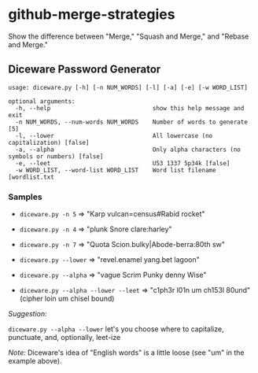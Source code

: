 # github-merge-strategies
Show the difference between "Merge," "Squash and Merge," and "Rebase and Merge."

## Diceware Password Generator

```
usage: diceware.py [-h] [-n NUM_WORDS] [-l] [-a] [-e] [-w WORD_LIST]

optional arguments:
  -h, --help                             show this help message and exit
  -n NUM_WORDS, --num-words NUM_WORDS    Number of words to generate [5]
  -l, --lower                            All lowercase (no capitalization) [false]
  -a, --alpha                            Only alpha characters (no symbols or numbers) [false]
  -e, --leet                             U53 1337 5p34k [false]
  -w WORD_LIST, --word-list WORD_LIST    Word list filename [wordlist.txt
```

### Samples

* ```diceware.py -n 5``` => "Karp vulcan=census#Rabid rocket"
* ```diceware.py -n 4``` => "plunk Snore clare:harley"
* ```diceware.py -n 7``` => "Quota Scion.bulky|Abode-berra:80th sw"

* ```diceware.py --lower``` => "revel.enamel yang.bet lagoon"

* ```diceware.py --alpha``` => "vague Scrim Punky denny Wise"

* ```diceware.py --alpha --lower --leet``` => "c1ph3r l01n um ch153l 80und" (cipher loin um chisel bound)

*Suggestion:*

```diceware.py --alpha --lower``` let's you choose where to capitalize, punctuate, and, optionally, leet-ize

*Note:* Diceware's idea of "English words" is a little loose (see "um" in the example above).
